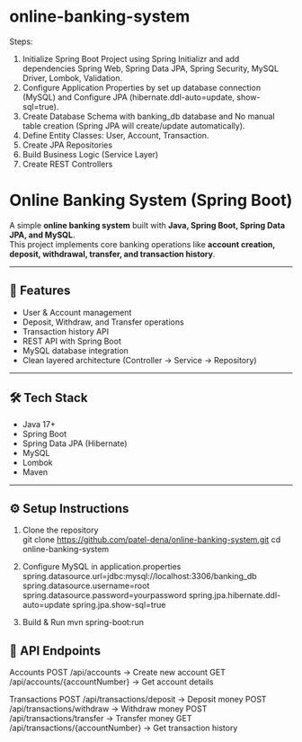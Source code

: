# online-banking-system

Steps:
1. Initialize Spring Boot Project using Spring Initializr and add dependencies Spring Web, Spring Data JPA, Spring Security, MySQL Driver, Lombok, Validation.
2. Configure Application Properties by set up database connection (MySQL) and Configure JPA (hibernate.ddl-auto=update, show-sql=true).
3. Create Database Schema with banking_db database and No manual table creation (Spring JPA will create/update automatically).
4. Define Entity Classes: User, Account, Transaction.
5. Create JPA Repositories
6. Build Business Logic (Service Layer)
7. Create REST Controllers


# Online Banking System (Spring Boot)

A simple **online banking system** built with **Java, Spring Boot, Spring Data JPA, and MySQL**.  
This project implements core banking operations like **account creation, deposit, withdrawal, transfer, and transaction history**.

---

## 🚀 Features
- User & Account management
- Deposit, Withdraw, and Transfer operations
- Transaction history API
- REST API with Spring Boot
- MySQL database integration
- Clean layered architecture (Controller → Service → Repository)

---

## 🛠 Tech Stack
- Java 17+
- Spring Boot
- Spring Data JPA (Hibernate)
- MySQL
- Lombok
- Maven

---

## ⚙️ Setup Instructions
1. Clone the repository  
   git clone https://github.com/patel-dena/online-banking-system.git
   cd online-banking-system

2. Configure MySQL in application.properties
spring.datasource.url=jdbc:mysql://localhost:3306/banking_db
spring.datasource.username=root
spring.datasource.password=yourpassword
spring.jpa.hibernate.ddl-auto=update
spring.jpa.show-sql=true

3. Build & Run
mvn spring-boot:run


## 📡 API Endpoints

Accounts
POST /api/accounts → Create new account
GET /api/accounts/{accountNumber} → Get account details

Transactions
POST /api/transactions/deposit → Deposit money
POST /api/transactions/withdraw → Withdraw money
POST /api/transactions/transfer → Transfer money
GET /api/transactions/{accountNumber} → Get transaction history

